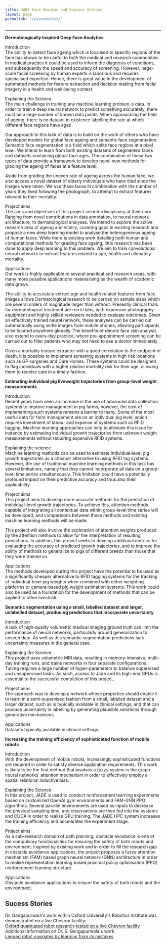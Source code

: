 ```yaml
---
title: JADE Case Studies and Success Stories
layout: page
permalink: "/casestudies/"
---
```



--------------------------

**Dermatologically Inspired Deep Face Analytics** 

Introduction <br>
The ability to detect face ageing which is localised to specific regions of the face has shown to be useful to both the medical and research communities. In medical practice it could be used to inform the diagnosis of conditions, and subsequently the speed and accuracy of screening. However, large-scale facial screening by human experts is laborious and requires specialised expertise. Hence, there is great value in the development of automated methods for feature extraction and decision making from facial Imagery in a health and well-being context 
<br>

Explaining the Science <br>
The main challenge in training any machine learning problem is data. In order to train a deep neural network to predict something accurately, there must be a large number of known data points. When approaching the field of ageing, there is no dataset in existence labelling the rate at which different face regions have aged. 

Our approach to this lack of data is to build on the work of others who have developed models for global face ageing and semantic face segmentation. Semantic face segmentation is a field which splits face regions at a pixel level. We intend to learn from both existing datasets of segmented faces and datasets containing global face ages. The combination of these two types of data provide a framework to develop novel new methods for grading the ageing of faces at a feature level. 

Aside from grading the uneven rate of ageing across the human face, we also access a novel dataset of elderly individuals who have died since the images were taken. We use these faces in combination with the number of years they lived following the photograph, to attempt to extract features relevant to their mortality.  <br>

Project aims <br>
The aims and objectives of this project are interdisciplinary at their core. Ranging from novel contributions in data annotation, to neural network architecture; to dermatological analyses. We intend to explore the active research area of ageing and vitality, covering gaps in existing research and propose a new deep learning model to analyse the heterogeneous ageing of human faces. While there is existing work detailing both human and computational methods for grading face ageing, little research has been done to apply deep learning to this problem. We aim to train convolutional neural networks to extract features related to age, health and ultimately mortality. <br>

Applications <br>
Our work is highly applicable to several practical and research areas, with many more possible applications materialising as the wealth of academic data grows. 

The ability to accurately extract age and health related features from face images allows Dermatological research to be carried on sample sizes which are several orders of magnitude larger than without. Presently clinical trials for dermatological treatment are run in labs, with expensive photography equipment and highly skilled reviewers needed to evaluate outcomes. Given an effectively trained neural network, these analyses can be carried out automatically using selfie images from mobile phones; allowing participants to be located anywhere globally. The benefits of remote face skin analysis also extend to every-day practice, where pre-appointment screening can be carried out to filter patients who may not need to see a doctor immediately. 

Given a mortality feature extractor with a good correlation to the endpoint of death, it is possible to implement screening systems in high risk locations such as GP surgeries and Care Homes. These systems could be designed to flag individuals with a higher relative mortality risk for their age, allowing them to receive care in a timely fashion. 

**Estimating individual pig liveweight trajectories from group-level weight measurements**

Introduction <br>
Recent years have seen an increase in the use of advanced data collection systems to improve management in pig farms, however, the cost of implementing such systems remains a barrier to many. Some of the most useful data for farm management are on an individual pig level, which requires investment of labour and expense of systems such as RFID tagging. Machine learning approaches can help to alleviate this issue for instance by estimating individual growth trajectories from unknown weight measurements without requiring expensive RFID systems. 

Explaining the science <br>
Machine learning methods can be used to estimate individual-level pig growth trajectories as a cheaper alternative to using RFID tag systems. However, the use of traditional machine learning methods in this task has several limitations, namely that they cannot incorporate all data on a group-level time series simultaneously. This limitation could have a potentially profound impact on their predictive accuracy and thus also their applicability. 

Project aims <br>
This project aims to develop more accurate methods for the prediction of individual-level growth trajectories. To achieve this, attention methods capable of integrating all contextual data within group-level time series will be developed, and comparisons between these methods and existing machine learning methods will be made. 

This project will also involve the exploration of attention weights produced by the attention methods to allow for the interpretation of resulting predictions. In addition, this project seeks to develop additional metrics for evaluating the accuracy of predicted growth trajectories, and to improve the ability of methods to generalize to pigs of different breeds than those that they were trained on. 

Applications <br>
The methods developed during this project have the potential to be used as a significantly cheaper alternative to RFID tagging systems for the tracking of individual-level pig weights when combined with either weighting platforms or camera-based pig weight estimation systems. This work could also be used as a foundation for the development of methods that can be applied to other livestock.

**Semantic segmentation using a small, labelled dataset and larger, unlabelled dataset, producing predictions that incorporate uncertainty**

Introduction <br>
A lack of high-quality volumetric medical imaging ground truth can limit the performance of neural networks, particularly around generalization to unseen data. As well as this semantic segmentation predictions lack uncertainty measures in the general case. 

Explaining the Science <br>
This project uses volumetric MRI data, resulting in memory-intensive, multi-day training runs, and trains networks in four separate configurations. Tuning requires a large number of hyper-parameters to balance supervised and unsupervised tasks. As such, access to Jade and its high-end GPUs is essential to the successful completion of this project. 

Project aims <br>
The approach was to develop a network whose properties should enable it to learn in a semi-supervised fashion from a small, labelled dataset and a larger dataset, such as is typically available in clinical settings, and that can produce uncertainty in labelling by generating plausible variations through generative mechanisms. 

Applications <br>
Datasets typically available in clinical settings. 

**Increasing the training efficiency of sophisticated function of mobile robots**

Introduction <br>
With the development of mobile robots, increasingly sophisticated functions are required in order to satisfy diverse application requirements. This work is likely to be the first method that involves a fuzzy system in the graph neural networks' attention mechanism in order to effectively employ a spatial relational inductive bias. 

Explaining the Science <br>
In this project, JADE is used to conduct reinforcement learning experiments based on customized OpenAI gym environments and FAM-GNN PPO algorithms. Several parallel environments are used as inputs to decrease the physical sampling time, and observations are then fed into the systems and CUDA in order to realise GPU training. The JADE HPC system increases the training efficiency and accelerates the experiment stage. 

Project aims <br>
As a sub-research domain of path planning, obstacle avoidance is one of the compulsory functionalities for ensuring the safety of both robots and environment. Inspired by existing work and in order to fill the research gap in obstacle avoidance applications, the project proposes a fuzzy attention mechanism (FAM) based graph neural network (GNN) architecture in order to realise representation learning based proximal policy optimisation (PPO) reinforcement learning structure. 

Applications <br>
Obstacle avoidance applications to ensure the safety of both robots and the environment. 

## Sucess Stories

Dr. Gangapurwala's work within Oxford University's Robotics Institute was demonstrated on a live Chevron facility:<br>
[Oxford quadruped robot research-tested on a live Chevron facility](https://eng.ox.ac.uk/news/oxford-quadruped-robot-research-tested-on-a-live-chevron-facility/)
<br>
Additional information on Dr. S. Gangapurwala's work:<br>
[Legged robot navigates by learning from its mistakes](https://eng.ox.ac.uk/case-studies/robot-navigates-by-learning-from-its-mistakes/)
<br>
